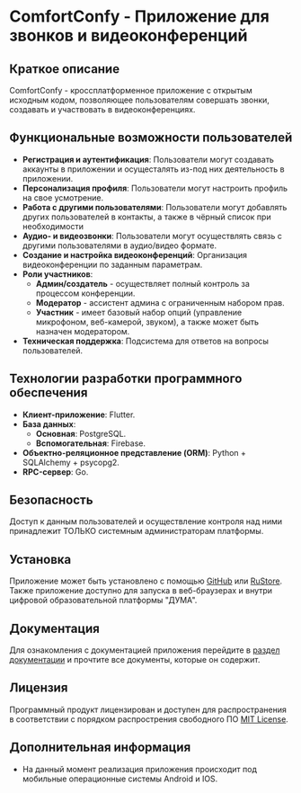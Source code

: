 # ComfortConfy - Приложение для звонков и видеоконференций

## Краткое описание

ComfortConfy - кроссплатформенное приложение с открытым исходным кодом, позволяющее пользователям совершать звонки, создавать и участвовать в видеоконференциях.

## Функциональные возможности пользователей

- **Регистрация и аутентификация**: Пользователи могут создавать аккаунты в приложении и осущесталять из-под них деятельность в приложении.
- **Персонализация профиля**: Пользователи могут настроить профиль на свое усмотрение.
- **Работа с другими пользователями**: Пользователи могут добавлять других пользователей в контакты, а также в чёрный список при необходимости
- **Аудио- и видеозвонки**: Пользователи могут осуществлять связь с другими пользователями в аудио/видео формате.
- **Создание и настройка видеоконференций**: Организация видеоконференции по заданным параметрам.
- **Роли участников**:
  - **Админ/создатель** - осуществляет полный контроль за процессом конференции.
  - **Модератор** - ассистент админа с ограниченным набором прав.
  - **Участник** - имеет базовый набор опций (управление микрофоном, веб-камерой, звуком), а также может быть назначен модератором.
- **Техническая поддержка**: Подсистема для ответов на вопросы пользователей.

## Технологии разработки программного обеспечения

- **Клиент-приложение**: Flutter.
- **База данных**:
  - **Основная**: PostgreSQL.
  - **Вспомогательная**: Firebase.
- **Объектно-реляционное представление (ORM)**: Python + SQLAlchemy + psycopg2.
- **RPC-сервер**: Go.

## Безопасность

Доступ к данным пользователей и осуществление контроля над ними принадлежит ТОЛЬКО системным администраторам платформы.

## Установка

Приложение может быть установлено с помощью [GitHub](https://github.com) или [RuStore](https://rustore.ru). Также приложение доступно для запуска в веб-браузерах и внутри цифровой образовательной платформы "ДУМА".

## Документация

Для ознакомления с документацией приложения перейдите в [раздел документации](/docs) и прочтите все документы, которые он содержит.

## Лицензия

Программный продукт лицензирован и доступен для распространения в соответствии с порядком распрострения свободного ПО [MIT License](MIT_LICENSE).

## Дополнительная информация
- На данный момент реализация приложения происходит под мобильные операционные системы Android и IOS.
